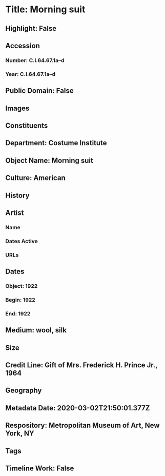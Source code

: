 # Title: Morning suit
## Highlight: False
## Accession
### Number: C.I.64.67.1a–d
### Year: C.I.64.67.1a–d
## Public Domain: False
## Images
## Constituents
## Department: Costume Institute
## Object Name: Morning suit
## Culture: American
## History
## Artist
### Name
### Dates Active
### URLs
## Dates
### Object: 1922
### Begin: 1922
### End: 1922
## Medium: wool, silk
## Size
## Credit Line: Gift of Mrs. Frederick H. Prince Jr., 1964
## Geography
## Metadata Date: 2020-03-02T21:50:01.377Z
## Respository: Metropolitan Museum of Art, New York, NY
## Tags
## Timeline Work: False